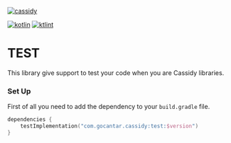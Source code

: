 [![cassidy](https://img.shields.io/badge/version-0.1.0-blue?style=flat-square)](https://github.com/gocantar/cassidy)

[![kotlin](https://img.shields.io/badge/code-Kotlin-blueviolet?style=flat-square)](https://kotlinlang.org/docs/reference/android-overview.html)
[![ktlint](https://img.shields.io/badge/code%20style-%E2%9D%A4-FF4081.svg?style=flat-square)](https://ktlint.github.io)

# TEST
This library give support to test your code when you are Cassidy libraries.

### Set Up
First of all you need to add the dependency to your `build.gradle` file.
```kotlin
dependencies {
    testImplementation("com.gocantar.cassidy:test:$version")
}
```